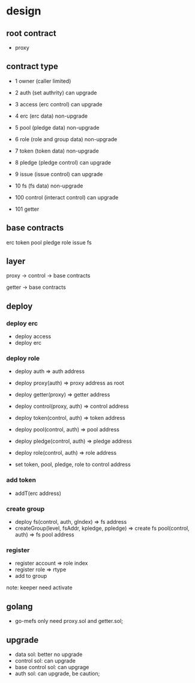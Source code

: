 # design

## root contract

+ proxy

## contract type

+ 1 owner (caller limited)
+ 2 auth (set authrity) can upgrade
+ 3 access (erc control) can upgrade
+ 4 erc (erc data) non-upgrade
+ 5 pool (pledge data) non-upgrade  
+ 6 role (role and group data) non-upgrade 
+ 7 token (token data) non-upgrade
+ 8 pledge (pledge control) can upgrade
+ 9 issue (issue control) can upgrade
+ 10 fs (fs data) non-upgrade


+ 100 control (interact control) can upgrade
+ 101 getter

## base contracts

erc
token
pool
pledge
role
issue
fs

## layer

proxy -> control -> base contracts 

getter -> base contracts 


## deploy

### deploy erc

+ deploy access 
+ deploy erc

### deploy role

+ deploy auth => auth address
+ deploy proxy(auth)  => proxy address as root
+ deploy getter(proxy) => getter address
+ deploy control(proxy, auth) => control address 
+ deploy token(control, auth) => token address
+ deploy pool(control, auth) => pool address
+ deploy pledge(control, auth) => pledge address
+ deploy role(control, auth) => role address

+ set token, pool, pledge, role to control address

### add token

+ addT(erc address)

### create group

+ deploy fs(control, auth, gIndex) => fs address
+ createGroup(level, fsAddr, kpledge, ppledge) => create fs pool(control, auth) => fs pool address
 
### register

+ register account => role index
+ register role => rtype
+ add to group

note: keeper need activate

## golang

+ go-mefs only need proxy.sol and getter.sol; 

## upgrade

+ data sol: better no upgrade
+ control sol: can upgrade 
+ base control sol: can upgrage
+ auth sol: can upgrade, be caution;

